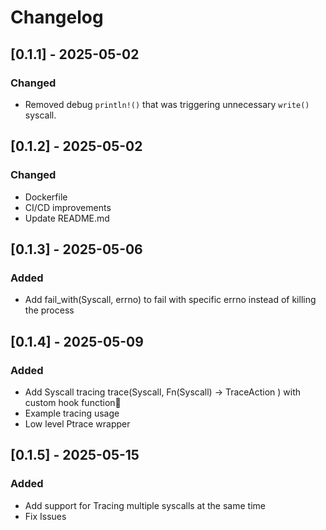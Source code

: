 # Changelog

## [0.1.1] - 2025-05-02
### Changed
- Removed debug `println!()` that was triggering unnecessary `write()` syscall.

## [0.1.2] - 2025-05-02
### Changed
- Dockerfile
- CI/CD improvements
- Update README.md

## [0.1.3] - 2025-05-06
### Added 
- Add fail_with(Syscall, errno) to fail with specific errno instead of killing the process

## [0.1.4] - 2025-05-09
### Added 
- Add Syscall tracing trace(Syscall, Fn(Syscall) -> TraceAction ) with custom hook function
- Example tracing usage
- Low level Ptrace wrapper

## [0.1.5] - 2025-05-15
### Added 
- Add support for Tracing multiple syscalls at the same time
- Fix Issues

